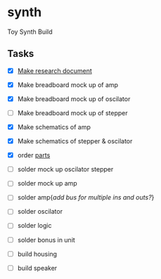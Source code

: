 # synth
Toy Synth Build

## Tasks
- [x] [Make research document](reference/links&notes.md)
- [x] Make breadboard mock up of amp
- [x] Make breadboard mock up of oscilator
- [ ] Make breadboard mock up of stepper
- [x] Make schematics of amp
- [x] Make schematics of stepper & oscilator
- [x] order [parts](https://www.digikey.com/)

- [ ] solder mock up oscilator stepper
- [ ] solder mock up amp

- [ ] solder amp{*add bus for multiple ins and outs?*}
- [ ] solder oscilator
- [ ] solder logic
- [ ] solder bonus in unit
- [ ] build housing
- [ ] build speaker
